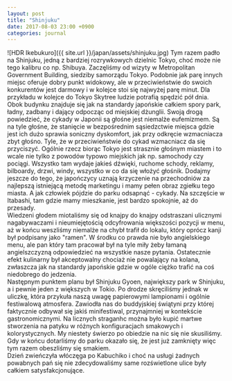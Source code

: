 ```yaml
---
layout: post
title: "Shinjuku"
date: 2017-08-03 23:00 +0900
categories: journal
---
```


![HDR Ikebukuro]({{ site.url }}/japan/assets/shinjuku.jpg)
Tym razem padło na Shinjuku, jedną z bardziej rozrywkowych dzielnic Tokyo, choć może nie tego kalibru co np. Shibuya. Zaczęliśmy od wizyty w Metropolitan Government Building, siedziby samorządu Tokyo. Podobnie jak parę innych miejsc oferuje dobry punkt widokowy, ale w przeciwieństwie do swoich konkurentów jest darmowy i w kolejce stoi się najwyżej parę minut. Dla przykładu w kolejce do Tokyo Skytree ludzie potrafią spędzić pół dnia. Obok budynku znajduje się jak na standardy japońskie całkiem spory park, ładny, zadbany i dający odpocząc od miejskiej dżunglii. Swoją drogą powiedzieć, że cykady w Japonii są głośne jest niemalże eufemizmem. Są na tyle głośne, że stanięcie w bezpośrednim sąsiedzctwie miejsca gdzie jest ich dużo sprawia soniczny dyskomfort, jak przy odkręcie wzmacniacza zbyt głośno. Tyle, że w przeciwieństwie do cykad wzmacniacz da się przyciszyć. Ogólnie rzecz biorąc Tokyo jest strasznie głośnym miastem i to wcale nie tylko z powodów typowo miejskich jak np. samochody czy pociągi. Wszystko tam wydaje jakieś dźwięki, ruchome schody, reklamy, bilboardy, drzwi, windy, wszystko w co da się włożyć głośnik. Dodajmy jeszcze do tego, że japończycy uznają krzyczenie na przechodniów za najlepszą istniejącą metodę marketingu i mamy pełen obraz zgiełku tego miasta. A jak człowiek pójdzie do parku odsapnąć - cykady. Na szczęście w Itabashi, tam gdzie mamy mieszkanie, jest bardzo spokojnie, aż do przesady.  
Wiedzeni głodem miotaliśmy się od knajpy do knajpy odstraszani ulicznymi nagabywaczami i nieumiejętością odcyfrowania większości pozycji w menu, aż w końcu weszliśmy niemalże na chybł trafił do lokalu, który oprócz kanji był podpisany jako "ramen". W środku co prawda nie było angielskiego menu, ale pan który tam pracował był na tyle miły żeby łamaną angielszczyzną odpowiedzieć na wszystkie nasze pytania. Ostatecznie efekt kulinarny był akceptowalny chociaż nie powalający na kolana, zwłaszcza jak na standardy japońskie gdzie w ogóle ciężko trafić na coś niedobrego do jedzenia.  
Następnym punktem planu był Shinjuku Gyoen, największy park w Shinjuku, a i pewnie jeden z większych w Tokio. Po drodze skręciliśmy jednak w uliczkę, która przykuła naszą uwagę papierowymi lampionami i ogólnie festiwalową atmosfera. Zawiodła nas do buddyjskiej świątyni przy której faktycznie odbywał się jakiś minifestiwal, przynajmniej w kontekście gastronomicznymi. Na licznych straganhc można było kupić martwe stworzenia na patyku w różnych konfiguracjach smakowych i kolorystycznych. My niestety świerzo po obiedzie na nic się nie skusiliśmy. Gdy w końcu dotarliśmy do parku okazało się, że jest już zamknięty więc tym razem obeszliśmy się smakiem.  
Dzień zwieńczyła włóczęga po Kabuchiko i choć na usługi żadnych powabnych pań się nie zdecydowaliśmy same rozświetlone ulice były całkiem satysfakcjonujące.
